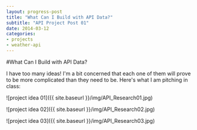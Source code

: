 ```yaml
---
layout: progress-post
title: "What Can I Build with API Data?"
subtitle: "API Project Post 01"
date: 2014-03-12
categories:
- projects
- weather-api
---
```


#What Can I Build with API Data?

I have too many ideas! I'm a bit concerned that each one of them will prove to be more complicated than they need to be. Here's what I am pitching in class:

![project idea 01]({{ site.baseurl }}/img/API_Research01.jpg)

![project idea 02]({{ site.baseurl }}/img/API_Research02.jpg)

![project idea 03]({{ site.baseurl }}/img/API_Research03.jpg)